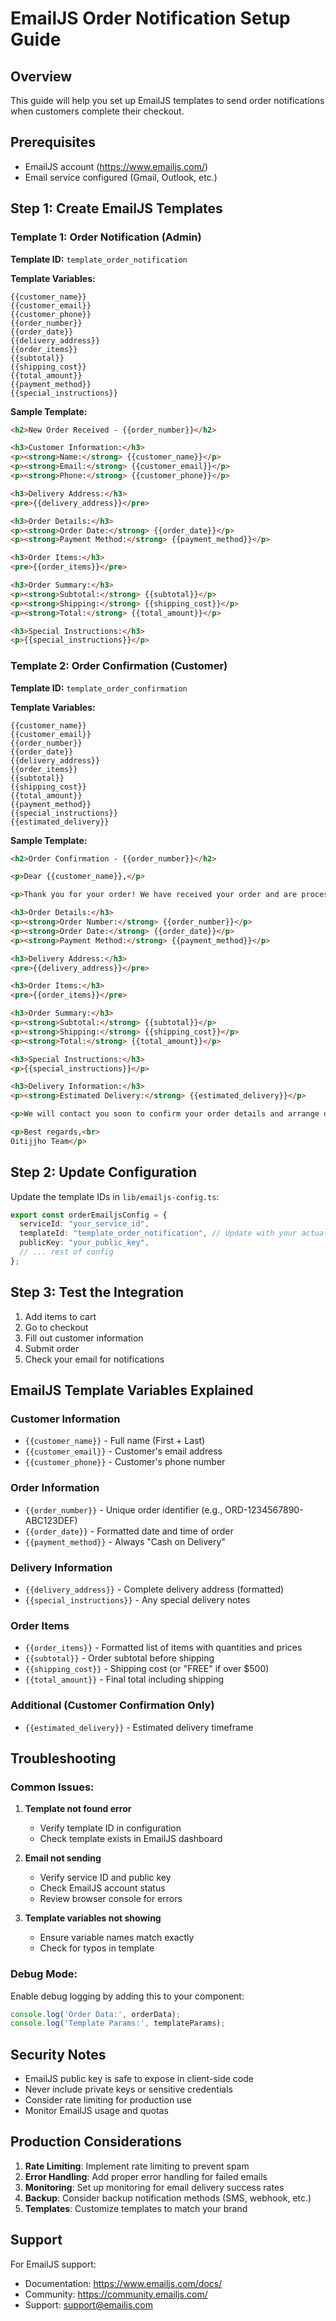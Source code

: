 # EmailJS Order Notification Setup Guide

## Overview
This guide will help you set up EmailJS templates to send order notifications when customers complete their checkout.

## Prerequisites
- EmailJS account (https://www.emailjs.com/)
- Email service configured (Gmail, Outlook, etc.)

## Step 1: Create EmailJS Templates

### Template 1: Order Notification (Admin)
**Template ID:** `template_order_notification`

**Template Variables:**
```
{{customer_name}}
{{customer_email}}
{{customer_phone}}
{{order_number}}
{{order_date}}
{{delivery_address}}
{{order_items}}
{{subtotal}}
{{shipping_cost}}
{{total_amount}}
{{payment_method}}
{{special_instructions}}
```

**Sample Template:**
```html
<h2>New Order Received - {{order_number}}</h2>

<h3>Customer Information:</h3>
<p><strong>Name:</strong> {{customer_name}}</p>
<p><strong>Email:</strong> {{customer_email}}</p>
<p><strong>Phone:</strong> {{customer_phone}}</p>

<h3>Delivery Address:</h3>
<pre>{{delivery_address}}</pre>

<h3>Order Details:</h3>
<p><strong>Order Date:</strong> {{order_date}}</p>
<p><strong>Payment Method:</strong> {{payment_method}}</p>

<h3>Order Items:</h3>
<pre>{{order_items}}</pre>

<h3>Order Summary:</h3>
<p><strong>Subtotal:</strong> {{subtotal}}</p>
<p><strong>Shipping:</strong> {{shipping_cost}}</p>
<p><strong>Total:</strong> {{total_amount}}</p>

<h3>Special Instructions:</h3>
<p>{{special_instructions}}</p>
```

### Template 2: Order Confirmation (Customer)
**Template ID:** `template_order_confirmation`

**Template Variables:**
```
{{customer_name}}
{{customer_email}}
{{order_number}}
{{order_date}}
{{delivery_address}}
{{order_items}}
{{subtotal}}
{{shipping_cost}}
{{total_amount}}
{{payment_method}}
{{special_instructions}}
{{estimated_delivery}}
```

**Sample Template:**
```html
<h2>Order Confirmation - {{order_number}}</h2>

<p>Dear {{customer_name}},</p>

<p>Thank you for your order! We have received your order and are processing it.</p>

<h3>Order Details:</h3>
<p><strong>Order Number:</strong> {{order_number}}</p>
<p><strong>Order Date:</strong> {{order_date}}</p>
<p><strong>Payment Method:</strong> {{payment_method}}</p>

<h3>Delivery Address:</h3>
<pre>{{delivery_address}}</pre>

<h3>Order Items:</h3>
<pre>{{order_items}}</pre>

<h3>Order Summary:</h3>
<p><strong>Subtotal:</strong> {{subtotal}}</p>
<p><strong>Shipping:</strong> {{shipping_cost}}</p>
<p><strong>Total:</strong> {{total_amount}}</p>

<h3>Special Instructions:</h3>
<p>{{special_instructions}}</p>

<h3>Delivery Information:</h3>
<p><strong>Estimated Delivery:</strong> {{estimated_delivery}}</p>

<p>We will contact you soon to confirm your order details and arrange delivery.</p>

<p>Best regards,<br>
Oitijjho Team</p>
```

## Step 2: Update Configuration

Update the template IDs in `lib/emailjs-config.ts`:

```typescript
export const orderEmailjsConfig = {
  serviceId: "your_service_id",
  templateId: "template_order_notification", // Update with your actual template ID
  publicKey: "your_public_key",
  // ... rest of config
};
```

## Step 3: Test the Integration

1. Add items to cart
2. Go to checkout
3. Fill out customer information
4. Submit order
5. Check your email for notifications

## EmailJS Template Variables Explained

### Customer Information
- `{{customer_name}}` - Full name (First + Last)
- `{{customer_email}}` - Customer's email address
- `{{customer_phone}}` - Customer's phone number

### Order Information
- `{{order_number}}` - Unique order identifier (e.g., ORD-1234567890-ABC123DEF)
- `{{order_date}}` - Formatted date and time of order
- `{{payment_method}}` - Always "Cash on Delivery"

### Delivery Information
- `{{delivery_address}}` - Complete delivery address (formatted)
- `{{special_instructions}}` - Any special delivery notes

### Order Items
- `{{order_items}}` - Formatted list of items with quantities and prices
- `{{subtotal}}` - Order subtotal before shipping
- `{{shipping_cost}}` - Shipping cost (or "FREE" if over $500)
- `{{total_amount}}` - Final total including shipping

### Additional (Customer Confirmation Only)
- `{{estimated_delivery}}` - Estimated delivery timeframe

## Troubleshooting

### Common Issues:

1. **Template not found error**
   - Verify template ID in configuration
   - Check template exists in EmailJS dashboard

2. **Email not sending**
   - Verify service ID and public key
   - Check EmailJS account status
   - Review browser console for errors

3. **Template variables not showing**
   - Ensure variable names match exactly
   - Check for typos in template

### Debug Mode:
Enable debug logging by adding this to your component:
```typescript
console.log('Order Data:', orderData);
console.log('Template Params:', templateParams);
```

## Security Notes

- EmailJS public key is safe to expose in client-side code
- Never include private keys or sensitive credentials
- Consider rate limiting for production use
- Monitor EmailJS usage and quotas

## Production Considerations

1. **Rate Limiting**: Implement rate limiting to prevent spam
2. **Error Handling**: Add proper error handling for failed emails
3. **Monitoring**: Set up monitoring for email delivery success rates
4. **Backup**: Consider backup notification methods (SMS, webhook, etc.)
5. **Templates**: Customize templates to match your brand

## Support

For EmailJS support:
- Documentation: https://www.emailjs.com/docs/
- Community: https://community.emailjs.com/
- Support: support@emailjs.com 